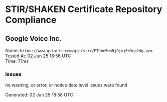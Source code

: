 # STIR/SHAKEN Certificate Repository Compliance

## Google Voice Inc.

Name: `https://www.gstatic.com/gtp/stir/ETbbe5woBj9jxj6h3cp2dg.pem`\
Tested At: 02 Jun 25 18:56 UTC\
Time: 71ms

### Issues

no warning, or error, or notice date level issues were found

Generated: 02 Jun 25 18:58 UTC